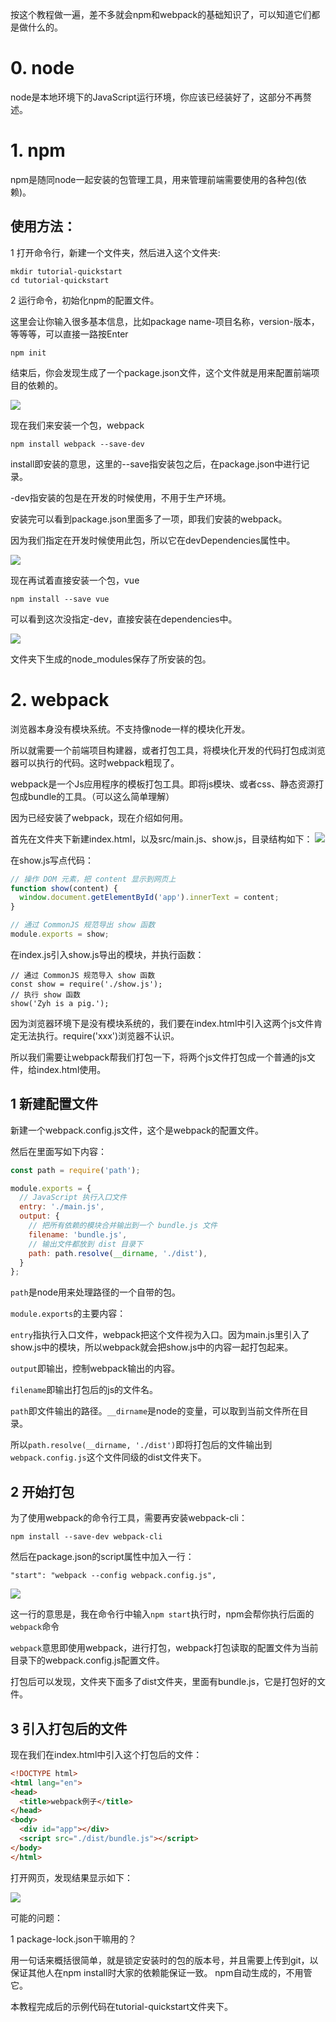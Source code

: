 按这个教程做一遍，差不多就会npm和webpack的基础知识了，可以知道它们都是做什么的。

# 0. node
node是本地环境下的JavaScript运行环境，你应该已经装好了，这部分不再赘述。

# 1. npm
npm是随同node一起安装的包管理工具，用来管理前端需要使用的各种包(依赖)。

## 使用方法：
1 打开命令行，新建一个文件夹，然后进入这个文件夹:
```
mkdir tutorial-quickstart
cd tutorial-quickstart
```

2 运行命令，初始化npm的配置文件。

这里会让你输入很多基本信息，比如package name-项目名称，version-版本，等等等，可以直接一路按Enter
```
npm init
``` 
结束后，你会发现生成了一个package.json文件，这个文件就是用来配置前端项目的依赖的。

![](../assets/package.png)

现在我们来安装一个包，webpack

```
npm install webpack --save-dev
```
install即安装的意思，这里的--save指安装包之后，在package.json中进行记录。
  
-dev指安装的包是在开发的时候使用，不用于生产环境。

安装完可以看到package.json里面多了一项，即我们安装的webpack。

因为我们指定在开发时候使用此包，所以它在devDependencies属性中。

![](../assets/devDependencies.png)

现在再试着直接安装一个包，vue

```
npm install --save vue
```

可以看到这次没指定-dev，直接安装在dependencies中。

![](../assets/dependencies.png)

文件夹下生成的node_modules保存了所安装的包。

# 2. webpack
浏览器本身没有模块系统。不支持像node一样的模块化开发。

所以就需要一个前端项目构建器，或者打包工具，将模块化开发的代码打包成浏览器可以执行的代码。这时webpack粗现了。

webpack是一个Js应用程序的模板打包工具。即将js模块、或者css、静态资源打包成bundle的工具。（可以这么简单理解）

因为已经安装了webpack，现在介绍如何用。

首先在文件夹下新建index.html，以及src/main.js、show.js，目录结构如下：
![](../assets/dir.png)

在show.js写点代码：
```js
// 操作 DOM 元素，把 content 显示到网页上
function show(content) {
  window.document.getElementById('app').innerText = content;
}

// 通过 CommonJS 规范导出 show 函数
module.exports = show;
```

在index.js引入show.js导出的模块，并执行函数：
```
// 通过 CommonJS 规范导入 show 函数
const show = require('./show.js');
// 执行 show 函数
show('Zyh is a pig.');
```

因为浏览器环境下是没有模块系统的，我们要在index.html中引入这两个js文件肯定无法执行。require('xxx')浏览器不认识。

所以我们需要让webpack帮我们打包一下，将两个js文件打包成一个普通的js文件，给index.html使用。

## 1 新建配置文件
新建一个webpack.config.js文件，这个是webpack的配置文件。

然后在里面写如下内容：
```js
const path = require('path');

module.exports = {
  // JavaScript 执行入口文件
  entry: './main.js',
  output: {
    // 把所有依赖的模块合并输出到一个 bundle.js 文件
    filename: 'bundle.js',
    // 输出文件都放到 dist 目录下
    path: path.resolve(__dirname, './dist'),
  }
};
```
`path`是node用来处理路径的一个自带的包。

`module.exports`的主要内容：

`entry`指执行入口文件，webpack把这个文件视为入口。因为main.js里引入了show.js中的模块，所以webpack就会把show.js中的内容一起打包起来。

`output`即输出，控制webpack输出的内容。

`filename`即输出打包后的js的文件名。

`path`即文件输出的路径。`__dirname`是node的变量，可以取到当前文件所在目录。

所以`path.resolve(__dirname, './dist')`即将打包后的文件输出到`webpack.config.js`这个文件同级的dist文件夹下。

## 2 开始打包
为了使用webpack的命令行工具，需要再安装webpack-cli：
```
npm install --save-dev webpack-cli
```

然后在package.json的script属性中加入一行：
```
"start": "webpack --config webpack.config.js",
```


![](../assets/npm-start.png)


这一行的意思是，我在命令行中输入`npm start`执行时，npm会帮你执行后面的`webpack`命令

`webpack`意思即使用webpack，进行打包，webpack打包读取的配置文件为当前目录下的webpack.config.js配置文件。

打包后可以发现，文件夹下面多了dist文件夹，里面有bundle.js，它是打包好的文件。

## 3 引入打包后的文件
现在我们在index.html中引入这个打包后的文件：
```html
<!DOCTYPE html>
<html lang="en">
<head>
  <title>webpack例子</title>
</head>
<body>
  <div id="app"></div>
  <script src="./dist/bundle.js"></script>
</body>
</html>
```

打开网页，发现结果显示如下：

![](../assets/result.png)

可能的问题：

1 package-lock.json干嘛用的？

用一句话来概括很简单，就是锁定安装时的包的版本号，并且需要上传到git，以保证其他人在npm install时大家的依赖能保证一致。
npm自动生成的，不用管它。

本教程完成后的示例代码在tutorial-quickstart文件夹下。
